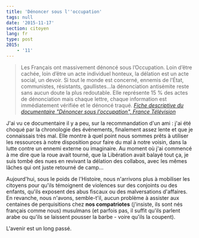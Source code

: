 ```yaml
---
title: 'Dénoncer sous l''occupation'
tags: null
date: '2015-11-17'
section: citoyen
lang: fr
type: post
2015:
    - '11'
---
```


> Les Français ont massivement dénoncé sous l’Occupation. Loin d’être cachée, loin d’être un acte individuel honteux, la délation est un acte social, un devoir. Si tout le monde est concerné, ennemis de l’État, communistes, résistants, gaullistes...la dénonciation antisémite reste sans aucun doute la plus redoutable. Elle représente 15 % des actes de dénonciation mais chaque lettre, chaque information est immédiatement vérifiée et le dénoncé traqué.
> <cite><a href="http://www.france3.fr/emissions/documentaires/20h45-denoncer-sous-l-occupation_116738">Fiche descriptive du documentaire "Dénoncer sous l'occupation", France Télévision</a></cite>


J'ai vu ce documentaire il y a peu, sur la recommandation d'un ami : j'ai été choqué par la chronologie des événements, finalement assez lente et que je connaissais très mal. Elle montre à quel point nous sommes prêts à utiliser les ressources à notre disposition pour faire du mal à notre voisin, dans la lutte contre un ennemi externe ou imaginaire. Au moment où j'ai commencé à me dire que la roue avait tourné, que la Libération avait balayé tout ça, je suis tombé des nues en revivant la délation des collabos, avec les mêmes lâches qui ont juste retourné de camp…

Aujourd'hui, sous le poids de l'Histoire, nous n'arrivons plus à mobiliser les citoyens pour qu'ils témoignent de violences sur des conjoints ou des enfants, qu'ils exposent des abus fiscaux ou des malversations d'affaires. En revanche, nous n'avons, semble-t'il, aucun problème à assister aux centaines de perquisitions chez **nos compatriotes** (j'insiste, ils sont nés français comme nous) musulmans (et parfois pas, il suffit qu'ils parlent arabe ou qu'ils se laissent pousser la barbe - voire qu'ils la coupent).

L'avenir est un long passé.
